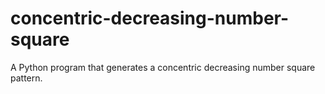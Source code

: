 # concentric-decreasing-number-square
A Python program that generates a concentric decreasing number square pattern.
